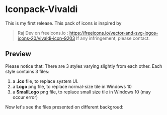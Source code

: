 # Iconpack-Vivaldi
This is my first release. This pack of icons is inspired by 
> Raj Dev on freeicons.io : <https://freeicons.io/vector-and-svg-logos-icons-20/vivaldi-icon-9203>
If any infringement, please contact.

## Preview
Please notice that:
There are 3 styles varying slightly from each other.
Each style contains 3 files:
 1. a **.ico** file, to replace system UI.
 2. a **Logo** png file, to replace normal-size tile in Windows 10
 3. a **SmallLogo** png file, to replace small size tile in Windows 10 (may occur error)
 
 Now let's see the files presented on different backgroud:
 
